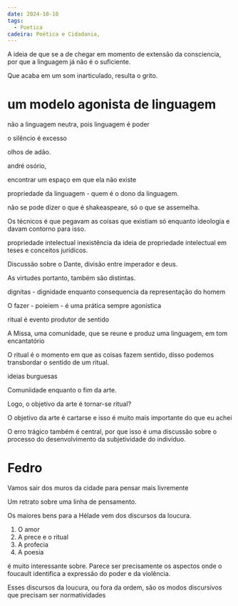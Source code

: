 ```yaml
---
date: 2024-10-10
tags:
  - Poetica
cadeira: Poética e Cidadania,
---
```




A ideia de que se a de chegar em momento de extensão da consciencia, por que a linguagem já não é o suficiente. 


Que acaba em um som inarticulado, resulta o grito.


# um modelo agonista de linguagem

não a linguagem neutra, pois linguagem é poder

o silêncio é excesso

olhos de adão.

andré osório,

encontrar um espaço em que ela não existe


propriedade da linguagem - quem é o dono da linguagem.

não se pode dizer o que é shakeaspeare, só o que se assemelha.



Os técnicos é que pegavam as coisas que existiam só enquanto ideologia e davam contorno para isso. 


propriedade intelectual
	inexistência  da ideia de propriedade intelectual em teses e conceitos jurídicos.



Discussão sobre o Dante,
divisão entre imperador e deus. 

As virtudes portanto, também são distintas. 

dignitas - dignidade enquanto consequencia da representação do homem


O fazer - poieiem - é uma prática sempre agonística

ritual é evento produtor de sentido

A Missa, uma comunidade, que se reune e produz uma linguagem, em tom encantatório


O ritual é o momento em que as coisas fazem sentido, disso podemos transbordar o sentido de um ritual.

ideias burguesas

Comuniidade enquanto o fim da arte.

Logo, o objetivo da arte é tornar-se ritual?

O objetivo da arte é cartarse e isso é muito mais importante do que eu achei

O erro trágico também é central, por que isso é uma discussão sobre o processo do desenvolvimento da subjetividade do indivíduo. 



# Fedro

Vamos sair dos muros da cidade para pensar mais livremente

Um retrato sobre uma linha de pensamento. 

Os maiores bens para a Hélade vem dos discursos da loucura.

1. O amor
2. A prece e o ritual
3. A profecia
4. A poesia

é muito interessante sobre. Parece ser precisamente os aspectos onde o foucault identifica a expressão do poder e da violência. 

Esses discursos da loucura, ou fora da ordem, são os modos discursivos que precisam ser normatividades 

